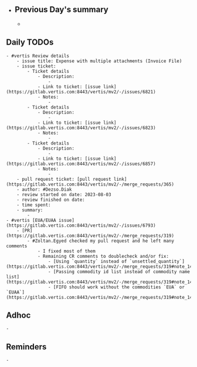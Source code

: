 - ## Previous Day's summary
	-
## Daily TODOs
	- #vertis Review details
		- issue title: Expense with multiple attachments (Invoice File)
		- issue ticket:
			- Ticket details
				- Description:
					-
				- Link to ticket: [issue link](https://gitlab.vertis.com:8443/vertis/mv2/-/issues/6821)
				- Notes:
					-
			- Ticket details
				- Description:
					-
				- Link to ticket: [issue link](https://gitlab.vertis.com:8443/vertis/mv2/-/issues/6823)
				- Notes:
					-
			- Ticket details
				- Description:
					-
				- Link to ticket: [issue link](https://gitlab.vertis.com:8443/vertis/mv2/-/issues/6857)
				- Notes:
					-
		- pull request ticket: [pull request link](https://gitlab.vertis.com:8443/vertis/mv2/-/merge_requests/365)
		- author: #Dezso.Diak
		- review started on date: 2023-08-03
		- review finished on date:
		- time spent:
		- summary:
			-
	- #vertis [EUA/EUAA issue](https://gitlab.vertis.com:8443/vertis/mv2/-/issues/6793)
		- [PR](https://gitlab.vertis.com:8443/vertis/mv2/-/merge_requests/319)
			- #Zoltan.Egyed checked my pull request and he left many comments
				- I fixed most of them
				- Remaining CR comments to doublecheck and/or fix:
					- [Using `quantity` instead of `unsettled_quantity`](https://gitlab.vertis.com:8443/vertis/mv2/-/merge_requests/319#note_14508)
					- [Passing commodity id list instead of commodity name list](https://gitlab.vertis.com:8443/vertis/mv2/-/merge_requests/319#note_14512)
					- [FIFO should work without the commodities `EUA` or `EUAA`](https://gitlab.vertis.com:8443/vertis/mv2/-/merge_requests/319#note_14587)
## Adhoc
	-
## Reminders
	-